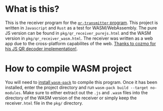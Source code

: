 # What is this?
This is the receiver program for the [`qr-transmitter` program](https://github.com/EthanTheMaster/qr-transmitter). This project is written in `Javascript` and `Rust` as a test for WASM/WebAssembly. The pure JS version can be found in `pkg/qr_receiver_purejs.html` and the WASM version in `pkg/qr_receiver_wasm.html`. The receiver was written as a web app due to the cross-platform capabilites of the web. [Thanks to cozmo for his JS QR decoder implementation!](https://github.com/cozmo/jsQR).

# How to compile WASM project
You will need to [install `wasm-pack`](https://github.com/rustwasm/wasm-pack) to compile this program. Once it has been installed, enter the project directory and run `wasm-pack build --target no-modules`. Make sure to either extract out the `.js` and `.wasm` files into the directory of the WASM version of the receiver or simply keep the receiver`.html` file in the `pkg/` directory. 
